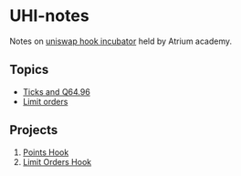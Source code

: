 # UHI-notes

Notes on [uniswap hook incubator](https://atrium.academy/uniswap) held by Atrium academy.


## Topics

- [Ticks and Q64.96](./docs/week1_ticks_and_Q64_96.md)
- [Limit orders](./docs/limit-orders.md)

## Projects
1. [Points Hook](./projects/point-hook/)
2. [Limit Orders Hook](./projects/limit)